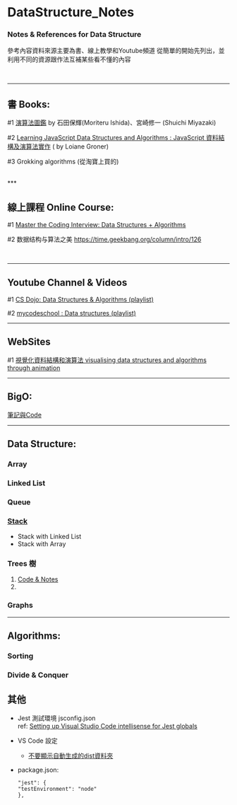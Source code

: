# DataStructure_Notes

### Notes & References for Data Structure

參考內容資料來源主要為書、線上教學和Youtube頻道
從簡單的開始先列出，並利用不同的資源跟作法互補某些看不懂的內容
 

<br> 

***

## 書 Books:

#1  [演算法圖鑑](https://www.books.com.tw/products/0010771263)
		by 石田保輝(Moriteru Ishida)、宮崎修一 (Shuichi Miyazaki)

#2  [Learning JavaScript Data Structures and Algorithms : JavaScript 資料結構及演算法實作](https://www.tenlong.com.tw/products/9789864343522)
		( by Loiane Groner)
		
#3  Grokking algorithms (從淘寶上買的)


<br>
***

## 線上課程 Online Course:

#1	[Master the Coding Interview: Data Structures + Algorithms](
		https://www.udemy.com/course/master-the-coding-interview-data-structures-algorithms/)

#2	数据结构与算法之美
		https://time.geekbang.org/column/intro/126

<br>

***
## Youtube Channel & Videos 

#1	[CS Dojo: Data Structures & Algorithms (playlist)](https://goo.gl/wy3CWF)

#2	[mycodeschool : Data structures (playlist)](https://www.youtube.com/watch?v=92S4zgXN17o&list=PL2_aWCzGMAwI3W_JlcBbtYTwiQSsOTa6P)


***
## WebSites 

#1	[視覺化資料結構和演算法	visualising data structures and algorithms through animation](https://visualgo.net/en)


***
## BigO:
[筆記與Code](https://github.com/avgsteve/DataStructure_Algorithm_Notes/tree/main/00.Intro%20%26%20Concept/BigO)

***
## Data Structure:

### Array


### Linked List


### Queue

### [Stack](https://github.com/avgsteve/DataStructure_Notes/tree/master/JavaScript/04Stack)

- Stack with Linked List
- Stack with Array
### Trees 樹
  1. [Code & Notes](https://github.com/avgsteve/DataStructure_Notes/tree/master/JavaScript/06Tree)
  2. 

### Graphs


*** 
## Algorithms:

### Sorting

### Divide & Conquer


## 其他
- Jest 測試環境 jsconfig.json <br> ref: [Setting up Visual Studio Code intellisense for Jest globals](https://humanwhocodes.com/snippets/2019/05/jest-globals-intellisense-visual-studio-code/)

- VS Code 設定
  - [不要顯示自動生成的dist資料夾](https://github.com/avgsteve/DataStructure_Algorithm_Notes/blob/main/90.ScreenShot/vsCode_dontShowDistFolderjpg.jpg)

	
- package.json:
	```
  "jest": {
    "testEnvironment": "node"
  },
	```
